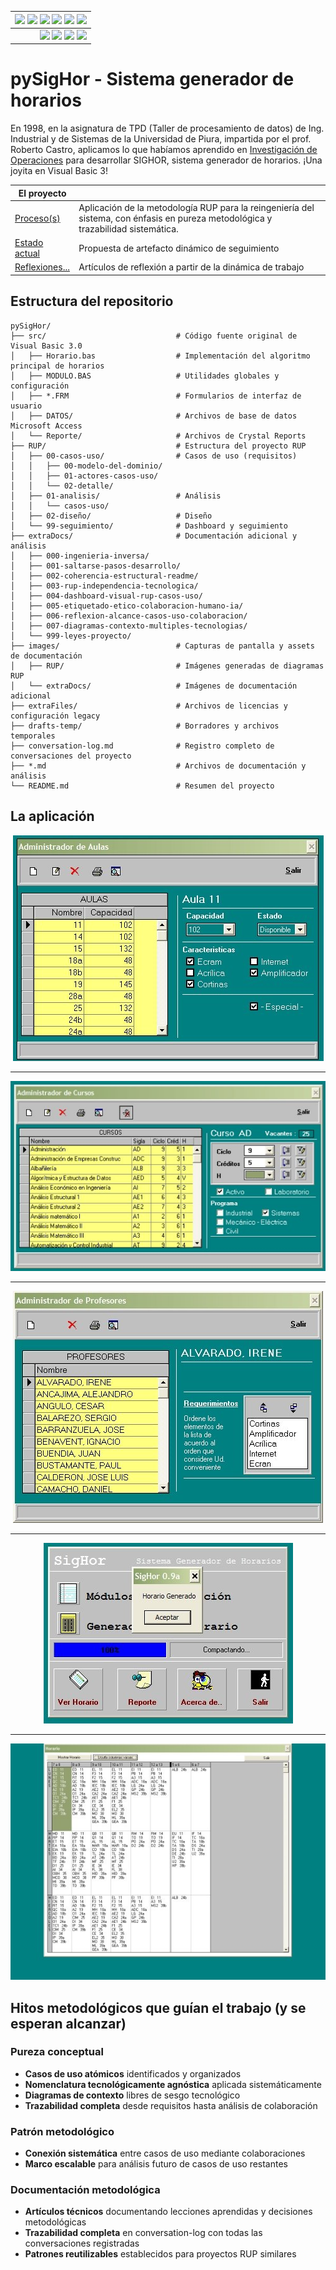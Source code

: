<div align=right>
 
|[![](https://img.shields.io/badge/-Inicio-FFF?style=flat&logo=Emlakjet&logoColor=black)](/README.md) [![](https://img.shields.io/badge/-RUP-FFF?style=flat&logo=Elsevier&logoColor=black)](/RUP/README.md) [![](https://img.shields.io/badge/-Modelo_del_dominio-FFF?style=flat&logo=freedesktop.org&logoColor=black)](/RUP/00-casos-uso/00-modelo-del-dominio/modelo-dominio.md) [![](https://img.shields.io/badge/-Actores_&_Casos_de_Uso-FFF?style=flat&logo=crewunited&logoColor=black)](/RUP/00-casos-uso/01-actores-casos-uso/actores-casos-uso.md) [![](https://img.shields.io/badge/-Detalle_&_Prototipo-FFF?style=flat&logo=typeorm&logoColor=black)](/RUP/00-casos-uso/02-detalle/) [![](https://img.shields.io/badge/-Análisis-FFF?style=flat&logo=multisim&logoColor=black)](/RUP/01-analisis/casos-uso/)
|-:
|[![](https://img.shields.io/badge/-Estado-FFF?style=flat&logo=greensock&logoColor=black)](/RUP/README.md) [![](https://img.shields.io/badge/-Propuesta_de_dashboard-FFF?style=flat&logo=composer&logoColor=black)](https://raw.githubusercontent.com/mmasias/pySigHor/main/images/RUP/99-seguimiento/diagrama-contexto-administrador.svg) [![](https://img.shields.io/badge/-Reflexiones-FFF?style=flat&logo=hootsuite&logoColor=black)](/extraDocs/README.md) [![](https://img.shields.io/badge/-Log_de_conversación-FFF?style=flat&logo=gnometerminal&logoColor=black)](/conversation-log.md)

</div>

# pySigHor - Sistema generador de horarios

En 1998, en la asignatura de TPD (Taller de procesamiento de datos) de Ing. Industrial y de Sistemas de la Universidad de Piura, impartida por el prof. Roberto Castro, aplicamos lo que habíamos aprendido en [Investigación de Operaciones](https://es.wikipedia.org/wiki/Programaci%C3%B3n_lineal) para desarrollar SIGHOR, sistema generador de horarios. ¡Una joyita en Visual Basic 3!

<div align=center>

|El proyecto||
|-|-
|[Proceso(s)](/RUP/README.md)|Aplicación de la metodología RUP para la reingeniería del sistema, con énfasis en pureza metodológica y trazabilidad sistemática.
|[Estado actual](https://raw.githubusercontent.com/mmasias/pySigHor/main/images/RUP/99-seguimiento/diagrama-contexto-administrador.svg)|Propuesta de artefacto dinámico de seguimiento
|[Reflexiones...](/extraDocs/README.md)|Artículos de reflexión a partir de la dinámica de trabajo

</div>

## Estructura del repositorio

```text
pySigHor/
├── src/                             # Código fuente original de Visual Basic 3.0
│   ├── Horario.bas                  # Implementación del algoritmo principal de horarios
│   ├── MODULO.BAS                   # Utilidades globales y configuración
│   ├── *.FRM                        # Formularios de interfaz de usuario
│   ├── DATOS/                       # Archivos de base de datos Microsoft Access
│   └── Reporte/                     # Archivos de Crystal Reports
├── RUP/                             # Estructura del proyecto RUP
│   ├── 00-casos-uso/                # Casos de uso (requisitos)
│   │   ├── 00-modelo-del-dominio/
│   │   ├── 01-actores-casos-uso/
│   │   └── 02-detalle/
│   ├── 01-analisis/                 # Análisis
│   │   └── casos-uso/
│   ├── 02-diseño/                   # Diseño
│   └── 99-seguimiento/              # Dashboard y seguimiento
├── extraDocs/                       # Documentación adicional y análisis
│   ├── 000-ingenieria-inversa/
│   ├── 001-saltarse-pasos-desarrollo/
│   ├── 002-coherencia-estructural-readme/
│   ├── 003-rup-independencia-tecnologica/
│   ├── 004-dashboard-visual-rup-casos-uso/
│   ├── 005-etiquetado-etico-colaboracion-humano-ia/
│   ├── 006-reflexion-alcance-casos-uso-colaboracion/
│   ├── 007-diagramas-contexto-multiples-tecnologias/
│   └── 999-leyes-proyecto/
├── images/                          # Capturas de pantalla y assets de documentación
│   ├── RUP/                         # Imágenes generadas de diagramas RUP
│   └── extraDocs/                   # Imágenes de documentación adicional
├── extraFiles/                      # Archivos de licencias y configuración legacy
├── drafts-temp/                     # Borradores y archivos temporales
├── conversation-log.md              # Registro completo de conversaciones del proyecto
├── *.md                             # Archivos de documentación y análisis
└── README.md                        # Resumen del proyecto
```

## La aplicación

<div align=center>

![](/images/F8zDugwX0AArV7H.jpeg)

---

![](/images/F8zDzlZXQAAe-o8.jpeg)

---

![](/images/F8zDw0CWEAADw8U.jpeg)

---

![](/images/F8zD4afXAAIsnGn.jpeg)

---

![](/images/F8zD2blXAAArega.jpeg)

</div>

## Hitos metodológicos que guían el trabajo (y se esperan alcanzar)

### Pureza conceptual

- **Casos de uso atómicos** identificados y organizados
- **Nomenclatura tecnológicamente agnóstica** aplicada sistemáticamente  
- **Diagramas de contexto** libres de sesgo tecnológico
- **Trazabilidad completa** desde requisitos hasta análisis de colaboración

### Patrón metodológico

- **Conexión sistemática** entre casos de uso mediante colaboraciones
- **Marco escalable** para análisis futuro de casos de uso restantes

### Documentación metodológica

- **Artículos técnicos** documentando lecciones aprendidas y decisiones metodológicas
- **Trazabilidad completa** en conversation-log con todas las conversaciones registradas
- **Patrones reutilizables** establecidos para proyectos RUP similares
